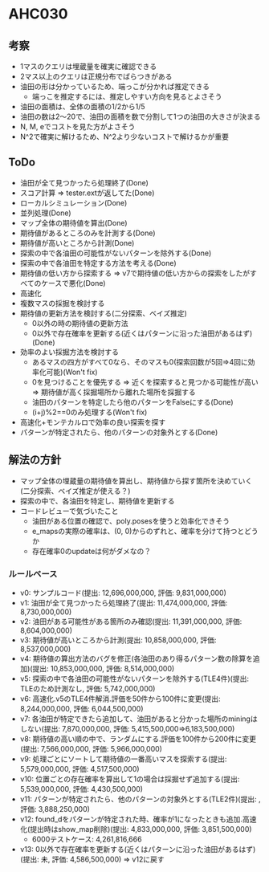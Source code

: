 # AHC030

## 考察

- 1マスのクエリは埋蔵量を確実に確認できる
- 2マス以上のクエリは正規分布でばらつきがある
- 油田の形は分かっているため、端っこが分かれば推定できる
  - 端っこを推定するには、推定しやすい方向を見るとよさそう
- 油田の面積は、全体の面積の1/2から1/5
- 油田の数は2～20で、油田の面積を数で分割して1つの油田の大きさが決まる
- N, M, eでコストを見た方がよさそう
- N^2で確実に解けるため、N^2より少ないコストで解けるかが重要

## ToDo

- 油田が全て見つかったら処理終了(Done)
- スコア計算 => tester.extが返してた(Done)
- ローカルシミュレーション(Done)
- 並列処理(Done)
- マップ全体の期待値を算出(Done)
- 期待値があるところのみを計測する(Done)
- 期待値が高いところから計測(Done)
- 探索の中で各油田の可能性がないパターンを除外する(Done)
- 探索の中で各油田を特定する方法を考える(Done)
- 期待値の低い方から探索する => v7で期待値の低い方からの探索をしたがすべてのケースで悪化(Done)
- 高速化
- 複数マスの採掘を検討する
- 期待値の更新方法を検討する(二分探索、ベイズ推定)
  - 0以外の時の期待値の更新方法
  - 0以外で存在確率を更新する(近くはパターンに沿った油田があるはず)(Done)
- 効率のよい採掘方法を検討する
  - あるマスの四方がすべて0なら、そのマスも0(探索回数が5回=>4回に効率化可能)(Won't fix)
  - 0を見つけることを優先する => 近くを探索すると見つかる可能性が高い => 期待値が高く採掘場所から離れた場所を採掘する
  - 油田のパターンを特定したら他のパターンをFalseにする(Done)
  - (i+j)%2==0のみ処理する(Won't fix)
- 高速化+モンテカルロで効率の良い探索を探す
- パターンが特定されたら、他のパターンの対象外とする(Done)

## 解法の方針

- マップ全体の埋蔵量の期待値を算出し、期待値から探す箇所を決めていく(二分探索、ベイズ推定が使える？)
- 探索の中で、各油田を特定し、期待値を更新する
- コードレビューで気づいたこと
  - 油田がある位置の確認で、poly.posesを使うと効率化できそう
  - e_mapsの実際の確率は、(0, 0)からのずれと、確率を分けて持つとどうか
  - 存在確率0のupdateは何がダメなの？

### ルールベース

- v0: サンプルコード(提出: 12,696,000,000, 評価: 9,831,000,000)
- v1: 油田が全て見つかったら処理終了(提出: 11,474,000,000, 評価: 8,730,000,000)
- v2: 油田がある可能性がある箇所のみ確認(提出: 11,391,000,000, 評価: 8,604,000,000)
- v3: 期待値が高いところから計測(提出: 10,858,000,000, 評価: 8,537,000,000)
- v4: 期待値の算出方法のバグを修正(各油田のあり得るパターン数の除算を追加)(提出: 10,853,000,000, 評価: 8,514,000,000)
- v5: 探索の中で各油田の可能性がないパターンを除外する(TLE4件)(提出: TLEのため計測なし, 評価: 5,742,000,000)
- v6: 高速化.v5のTLE4件解消.評価を50件から100件に変更(提出: 8,244,000,000, 評価: 6,044,500,000)
- v7: 各油田が特定できたら追加して、油田があると分かった場所のminingはしない(提出: 7,870,000,000, 評価: 5,415,500,000=>6,183,500,000)
- v8: 期待値の高い順の中で、ランダムにする.評価を100件から200件に変更(提出: 7,566,000,000, 評価: 5,966,000,000)
- v9: 処理ごとにソートして期待値の一番高いマスを探索する(提出: 5,579,000,000, 評価: 4,517,500,000)
- v10: 位置ごとの存在確率を算出して1の場合は採掘せず追加する(提出: 5,539,000,000, 評価: 4,430,500,000)
- v11: パターンが特定されたら、他のパターンの対象外とする(TLE2件)(提出: , 評価: 3,888,250,000)
- v12: found_dをパターンが特定された時、確率が1になったときも追加.高速化(提出時はshow_map削除)(提出: 4,833,000,000, 評価: 3,851,500,000)
  - 6000テストケース: 4,261,816,666
- v13: 0以外で存在確率を更新する(近くはパターンに沿った油田があるはず)(提出: 未, 評価: 4,586,500,000) => v12に戻す
